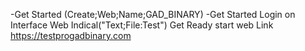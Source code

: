 -Get Started (Create;Web;Name;GAD_BINARY)
-Get Started Login on Interface Web Indical("Text;File:Test")
Get Ready start web Link https://testprogadbinary.com
